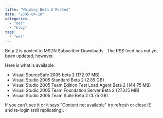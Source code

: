 ```yaml
---
title: "Whidbey Beta 2 Posted"
date: "2005-04-18"
categories: 
  - "net"
  - "blog"
tags: 
  - "net"
---
```


Beta 2 is posted to MSDN Subscriber Downloads.  The RSS feed has not yet been updated, however.

Here is what is available:

- Visual SourceSafe 2005 beta 2 (172.97 MB)
- Visual Studio 2005 Standard Beta 2 (2.85 GB)
- Visual Studio 2005 Team Edition Test Load Agent Beta 2 (144.75 MB)
- Visual Studio 2005 Team Foundation Server Beta 2 (273.15 MB)
- Visual Studio 2005 Team Suite Beta 2 (3.75 GB)

If you can't see it or it says "Content not available" try refresh or close IE and re-login (still replicating).
